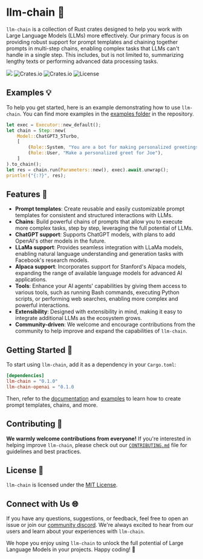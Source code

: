# llm-chain 🚀

`llm-chain` is a collection of Rust crates designed to help you work with Large Language Models (LLMs) more effectively. Our primary focus is on providing robust support for prompt templates and chaining together prompts in multi-step chains, enabling complex tasks that LLMs can't handle in a single step. This includes, but is not limited to, summarizing lengthy texts or performing advanced data processing tasks.

[![](https://dcbadge.vercel.app/api/server/kewN9Gtjt2)](https://discord.gg/kewN9Gtjt2)
![Crates.io](https://img.shields.io/crates/v/llm-chain?style=flat-square)
![Crates.io](https://img.shields.io/crates/l/llm-chain-openai?style=flat-square)
![License](https://img.shields.io/github/license/sobelio/llm-chain)

## Examples 💡

To help you get started, here is an example demonstrating how to use `llm-chain`. You can find more examples in the [examples folder](/llm-chain-openai/examples) in the repository.

```rust
let exec = Executor::new_default();
let chain = Step::new(
    Model::ChatGPT3_5Turbo,
    [
        (Role::System, "You are a bot for making personalized greetings"),
        (Role::User, "Make a personalized greet for Joe"),
    ]
).to_chain();
let res = chain.run(Parameters::new(), exec).await.unwrap();
println!("{:?}", res);
```

## Features 🌟

- **Prompt templates**: Create reusable and easily customizable prompt templates for consistent and structured interactions with LLMs.
- **Chains**: Build powerful chains of prompts that allow you to execute more complex tasks, step by step, leveraging the full potential of LLMs.
- **ChatGPT support**: Supports ChatGPT models, with plans to add OpenAI's other models in the future.
- **LLaMa support**: Provides seamless integration with LLaMa models, enabling natural language understanding and generation tasks with Facebook's research models.
- **Alpaca support**: Incorporates support for Stanford's Alpaca models, expanding the range of available language models for advanced AI applications.
- **Tools**: Enhance your AI agents' capabilities by giving them access to various tools, such as running Bash commands, executing Python scripts, or performing web searches, enabling more complex and powerful interactions.
- **Extensibility**: Designed with extensibility in mind, making it easy to integrate additional LLMs as the ecosystem grows.
- **Community-driven**: We welcome and encourage contributions from the community to help improve and expand the capabilities of `llm-chain`.

## Getting Started 🚀

To start using `llm-chain`, add it as a dependency in your `Cargo.toml`:

```toml
[dependencies]
llm-chain = "0.1.0"
llm-chain-openai = "0.1.0
```

Then, refer to the [documentation](https://docs.rs/llm-chain) and [examples](/llm-chain-openai/examples) to learn how to create prompt templates, chains, and more.

## Contributing 🤝

**We warmly welcome contributions from everyone!** If you're interested in helping improve `llm-chain`, please check out our [`CONTRIBUTING.md`](/docs/CONTRIBUTING.md) file for guidelines and best practices.

## License 📄

`llm-chain` is licensed under the [MIT License](/LICENSE).

## Connect with Us 🌐

If you have any questions, suggestions, or feedback, feel free to open an issue or join our [community discord](https://discord.gg/kewN9Gtjt2). We're always excited to hear from our users and learn about your experiences with `llm-chain`.

We hope you enjoy using `llm-chain` to unlock the full potential of Large Language Models in your projects. Happy coding! 🎉
